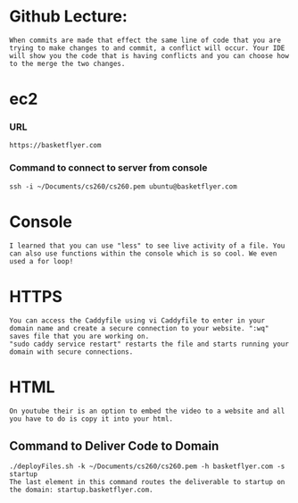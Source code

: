 # Github Lecture:
    When commits are made that effect the same line of code that you are trying to make changes to and commit, a conflict will occur. Your IDE will show you the code that is having conflicts and you can choose how to the merge the two changes.

# ec2
### URL
    https://basketflyer.com

### Command to connect to server from console
    ssh -i ~/Documents/cs260/cs260.pem ubuntu@basketflyer.com

# Console
    I learned that you can use "less" to see live activity of a file. You can also use functions within the console which is so cool. We even used a for loop!

# HTTPS
    You can access the Caddyfile using vi Caddyfile to enter in your domain name and create a secure connection to your website. ":wq" saves file that you are working on.
    "sudo caddy service restart" restarts the file and starts running your domain with secure connections.

# HTML
    On youtube their is an option to embed the video to a website and all you have to do is copy it into your html. 

## Command to Deliver Code to Domain
    ./deployFiles.sh -k ~/Documents/cs260/cs260.pem -h basketflyer.com -s startup
    The last element in this command routes the deliverable to startup on the domain: startup.basketflyer.com.
